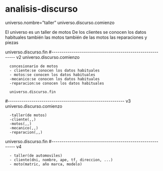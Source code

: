 # analisis-discurso
universo.nombre=”taller”
universo.discurso.comienzo

El universo es un taller de motos
De los clientes se conocen los datos habituales también las motos también de las motos las reparaciones y piezas

universo.discurso.fin
#-----------------------------------------------------------
v2
universo.discurso.comienzo

      concesionario de motos
      - cliente:se conocen los datos habituales
      - motos:se conocen los datos habituales
      -mecanico:se conocen los datos habituales
      -reparacion:se conocen los datos habituales
      
      universo.discurso.fin
#-----------------------------------------------------------
v3
universo.discurso.comienzo

      -taller(de motos)
      -cliente(,,)
      -motos(,,)
      -mecanico(,,)
      -reparacion(,,)
      
universo.discurso.fin
#-----------------------------------------------------------
v4

      - taller(de automoviles)
      - cliente(dni, nombre, ape, tf, direccion, ...)
      - moto(matric, año marca, modelo)

